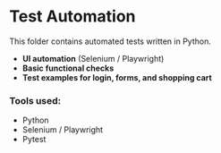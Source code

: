 # Test Automation

This folder contains automated tests written in Python.

- **UI automation** (Selenium / Playwright)
- **Basic functional checks**
- **Test examples for login, forms, and shopping cart**

### Tools used:
- Python
- Selenium / Playwright
- Pytest

